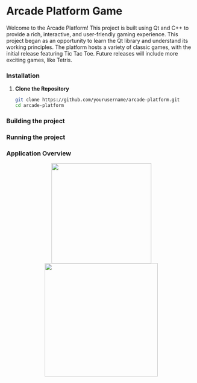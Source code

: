 # Arcade Platform Game

Welcome to the Arcade Platform! This project is built using Qt and C++ to provide a rich, interactive, and user-friendly gaming experience. This project began as an opportunity to learn the Qt library and understand its working principles. The platform hosts a variety of classic games, with the initial release featuring Tic Tac Toe. Future releases will include more exciting games, like Tetris.

### Installation

1. **Clone the Repository**
   ```bash
   git clone https://github.com/yourusername/arcade-platform.git
   cd arcade-platform

### Building the project

### Running the project

### Application Overview
<p align="center">
    <img src="./Images/TicTacToe/Samples/ArcadePlatform_main_window.png" width="265">
    <img src="./Images/TicTacToe/Samples/TicTacToe_main_window.png" width="300">
</p>
